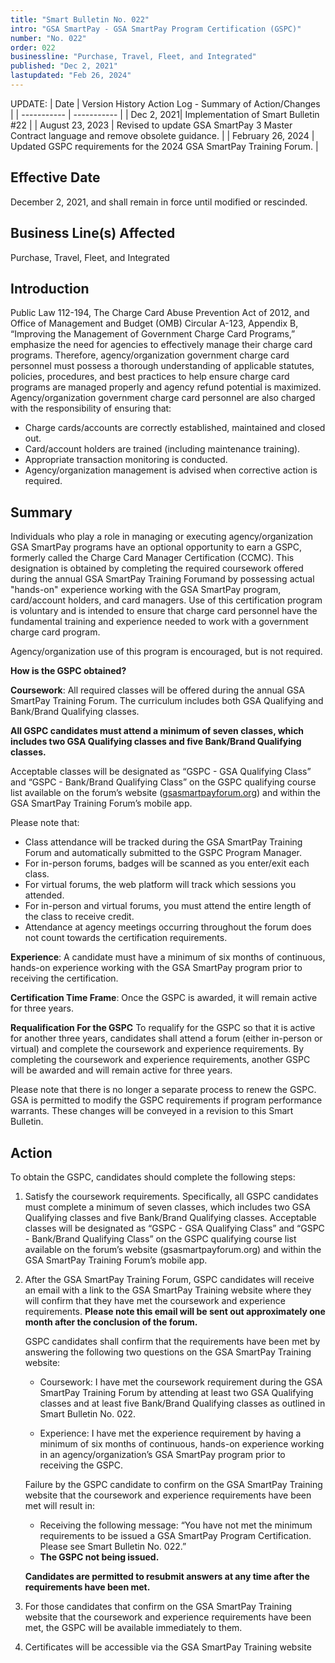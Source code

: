 ```yaml
---
title: "Smart Bulletin No. 022"
intro: "GSA SmartPay - GSA SmartPay Program Certification (GSPC)"
number: "No. 022"
order: 022
businessline: "Purchase, Travel, Fleet, and Integrated"
published: "Dec 2, 2021"
lastupdated: "Feb 26, 2024"
---
```


UPDATE:
| Date | Version History Action Log - Summary of Action/Changes |
| ----------- | ----------- |
| Dec 2, 2021| Implementation of Smart Bulletin #22 |
| August 23, 2023 | Revised to update GSA SmartPay 3 Master Contract language and remove obsolete guidance. |
| February 26, 2024 | Updated GSPC requirements for the 2024 GSA SmartPay Training Forum. |

## Effective Date

December 2, 2021, and shall remain in force until modified or rescinded. 

## Business Line(s) Affected

Purchase, Travel, Fleet, and Integrated

## Introduction

Public Law 112-194, The Charge Card Abuse Prevention Act of 2012, and Office of Management and Budget (OMB) Circular A-123, Appendix B, “Improving the Management of Government Charge Card Programs,” emphasize the need for agencies to effectively manage their charge card programs. Therefore, agency/organization government charge card personnel must possess a thorough understanding of applicable statutes, policies, procedures, and best practices to help ensure charge card programs are managed properly and agency refund potential is maximized. Agency/organization government charge card personnel are also charged with the responsibility of ensuring that:
- Charge cards/accounts are correctly established, maintained and closed out.
- Card/account holders are trained (including maintenance training).
- Appropriate transaction monitoring is conducted.
- Agency/organization management is advised when corrective action is required. 


## Summary

Individuals who play a role in managing or executing agency/organization GSA SmartPay programs have an optional opportunity to earn a GSPC, formerly called the Charge Card Manager Certification (CCMC). This designation is obtained by completing the required coursework offered during the annual GSA SmartPay Training Forumand by possessing actual "hands-on" experience working with the GSA SmartPay program, card/account holders, and card managers. Use of this certification program is voluntary and is intended to ensure that charge card personnel have the fundamental training and experience needed to work with a government charge card program. 

Agency/organization use of this program is encouraged, but is not required.

**How is the GSPC obtained?**

**Coursework**: All required classes will be offered during the annual GSA SmartPay Training Forum. The curriculum includes both GSA Qualifying and Bank/Brand Qualifying classes. 

**All GSPC candidates must attend a minimum of seven classes, which includes two GSA Qualifying classes and five Bank/Brand Qualifying classes.**

Acceptable classes will be designated as “GSPC - GSA Qualifying Class” and “GSPC - Bank/Brand Qualifying Class” on the GSPC qualifying course list available on the forum’s website ([gsasmartpayforum.org](https://www.gsasmartpayforum.org)) and within the GSA SmartPay Training Forum’s mobile app. 


Please note that:
- Class attendance will be tracked during the GSA SmartPay Training Forum and automatically submitted to the GSPC Program Manager. 
- For in-person forums, badges will be scanned as you enter/exit each class. 
- For virtual forums, the web platform will track which sessions you attended. 
- For in-person and virtual forums, you must attend the entire length of the class to receive credit. 
- Attendance at agency meetings occurring throughout the forum does not count towards the certification requirements. 

**Experience**: A candidate must have a minimum of six months of continuous, hands-on experience working with the GSA SmartPay program prior to receiving the certification. 

**Certification Time Frame**: Once the GSPC is awarded, it will remain active for three years. 

**Requalification For the  GSPC**
To requalify for the GSPC so that it is active for another three years, candidates shall attend a forum (either in-person or virtual) and complete the coursework and experience requirements. By completing the coursework and experience requirements, another GSPC will be awarded and will remain active for three years.

Please note that there is no longer a separate process to renew the GSPC. 
GSA is permitted to modify the GSPC requirements if program performance warrants. These changes will be conveyed in a revision to this Smart Bulletin. 


## Action

To obtain the GSPC, candidates should complete the following steps: 
1. Satisfy the coursework requirements. Specifically, all GSPC candidates must complete a minimum of seven classes, which includes two GSA Qualifying classes and five Bank/Brand Qualifying classes.
Acceptable classes will be designated as “GSPC - GSA Qualifying Class” and “GSPC - Bank/Brand Qualifying Class” on the GSPC qualifying course list available on the forum’s website (gsasmartpayforum.org) and within the GSA SmartPay Training Forum’s mobile app.  
 


2. After the GSA SmartPay Training Forum, GSPC candidates will receive an email with a link to the GSA SmartPay Training website where they will confirm that they have met the coursework and experience requirements. **Please note this email will be sent out approximately one month after the conclusion of the forum.**

    GSPC candidates shall confirm that the requirements have been met by answering the following two questions on the GSA SmartPay Training website: 


    - Coursework: I have met the coursework requirement during the GSA SmartPay Training Forum by attending at least two GSA Qualifying classes and at least five Bank/Brand Qualifying classes as outlined in Smart Bulletin No. 022.


    - Experience: I have met the experience requirement by having a minimum of six months of continuous, hands-on experience working in an agency/organization’s GSA SmartPay program prior to receiving the GSPC.

    Failure by the GSPC candidate to confirm on the GSA SmartPay Training website that the coursework and experience requirements have been met will result in:
    - Receiving the following message: “You have not met the minimum requirements to be issued a GSA SmartPay Program Certification. Please see Smart Bulletin No. 022.” 
    - **The GSPC not being issued.**

    **Candidates are permitted to resubmit answers at any time after the requirements have been met.**
    
3. For those candidates that confirm on the GSA SmartPay Training website that the coursework and experience requirements have been met, the GSPC will be available immediately to them.


4. Certificates will be accessible via the GSA SmartPay Training website
